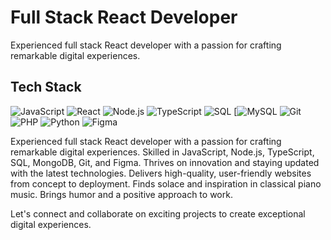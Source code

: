 # Full Stack React Developer

Experienced full stack React developer with a passion for crafting remarkable digital experiences.

## Tech Stack

![JavaScript](https://img.shields.io/badge/-JavaScript-yellow)
![React](https://img.shields.io/badge/-React-blue)
![Node.js](https://img.shields.io/badge/-Node.js-green)
![TypeScript](https://img.shields.io/badge/-TypeScript-blue)
![SQL](https://img.shields.io/badge/-SQL-lightgrey)
[![MySQL](https://img.shields.io/badge/-MySQL-blue)
![Git](https://img.shields.io/badge/-Git-orange)
![PHP](https://img.shields.io/badge/-PHP-purple)
![Python](https://img.shields.io/badge/-Python-blue)
![Figma](https://img.shields.io/badge/figma-%23F24E1E.svg?style=for-the-badge&logo=figma&logoColor=white)

Experienced full stack React developer with a passion for crafting remarkable digital experiences. Skilled in JavaScript, Node.js, TypeScript, SQL, MongoDB, Git, and Figma. Thrives on innovation and staying updated with the latest technologies. Delivers high-quality, user-friendly websites from concept to deployment. Finds solace and inspiration in classical piano music. Brings humor and a positive approach to work.

Let's connect and collaborate on exciting projects to create exceptional digital experiences.

